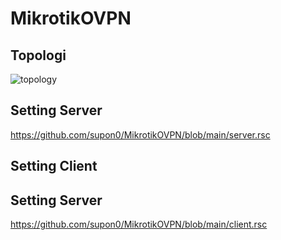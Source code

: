 # MikrotikOVPN
## Topologi
![topology](https://user-images.githubusercontent.com/12297168/113496955-0f6e0b80-9529-11eb-8a91-6dae31252803.png)

## Setting Server
https://github.com/supon0/MikrotikOVPN/blob/main/server.rsc

## Setting Client
## Setting Server
https://github.com/supon0/MikrotikOVPN/blob/main/client.rsc
